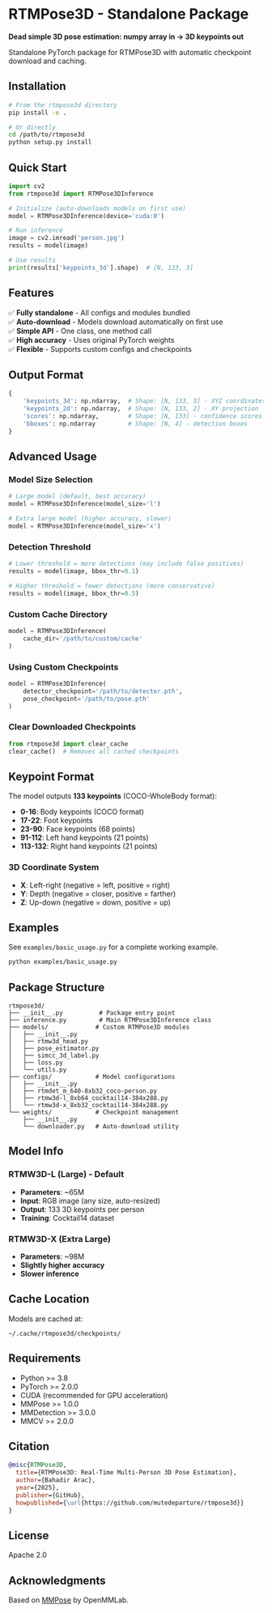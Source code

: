 # RTMPose3D - Standalone Package

**Dead simple 3D pose estimation: numpy array in → 3D keypoints out**

Standalone PyTorch package for RTMPose3D with automatic checkpoint download and caching.

## Installation

```bash
# From the rtmpose3d directory
pip install -e .

# Or directly
cd /path/to/rtmpose3d
python setup.py install
```

## Quick Start

```python
import cv2
from rtmpose3d import RTMPose3DInference

# Initialize (auto-downloads models on first use)
model = RTMPose3DInference(device='cuda:0')

# Run inference
image = cv2.imread('person.jpg')
results = model(image)

# Use results
print(results['keypoints_3d'].shape)  # [N, 133, 3]
```

## Features

✅ **Fully standalone** - All configs and modules bundled  
✅ **Auto-download** - Models download automatically on first use  
✅ **Simple API** - One class, one method call  
✅ **High accuracy** - Uses original PyTorch weights  
✅ **Flexible** - Supports custom configs and checkpoints

## Output Format

```python
{
    'keypoints_3d': np.ndarray,  # Shape: [N, 133, 3] - XYZ coordinates
    'keypoints_2d': np.ndarray,  # Shape: [N, 133, 2] - XY projection
    'scores': np.ndarray,        # Shape: [N, 133] - confidence scores
    'bboxes': np.ndarray         # Shape: [N, 4] - detection boxes
}
```

## Advanced Usage

### Model Size Selection

```python
# Large model (default, best accuracy)
model = RTMPose3DInference(model_size='l')

# Extra large model (higher accuracy, slower)
model = RTMPose3DInference(model_size='x')
```

### Detection Threshold

```python
# Lower threshold = more detections (may include false positives)
results = model(image, bbox_thr=0.1)

# Higher threshold = fewer detections (more conservative)
results = model(image, bbox_thr=0.5)
```

### Custom Cache Directory

```python
model = RTMPose3DInference(
    cache_dir='/path/to/custom/cache'
)
```

### Using Custom Checkpoints

```python
model = RTMPose3DInference(
    detector_checkpoint='/path/to/detector.pth',
    pose_checkpoint='/path/to/pose.pth'
)
```

### Clear Downloaded Checkpoints

```python
from rtmpose3d import clear_cache
clear_cache()  # Removes all cached checkpoints
```

## Keypoint Format

The model outputs **133 keypoints** (COCO-WholeBody format):

- **0-16**: Body keypoints (COCO format)
- **17-22**: Foot keypoints
- **23-90**: Face keypoints (68 points)
- **91-112**: Left hand keypoints (21 points)
- **113-132**: Right hand keypoints (21 points)

### 3D Coordinate System

- **X**: Left-right (negative = left, positive = right)
- **Y**: Depth (negative = closer, positive = farther)  
- **Z**: Up-down (negative = down, positive = up)

## Examples

See `examples/basic_usage.py` for a complete working example.

```bash
python examples/basic_usage.py
```

## Package Structure

```
rtmpose3d/
├── __init__.py          # Package entry point
├── inference.py         # Main RTMPose3DInference class
├── models/             # Custom RTMPose3D modules
│   ├── __init__.py
│   ├── rtmw3d_head.py
│   ├── pose_estimator.py
│   ├── simcc_3d_label.py
│   ├── loss.py
│   └── utils.py
├── configs/            # Model configurations
│   ├── __init__.py
│   ├── rtmdet_m_640-8xb32_coco-person.py
│   ├── rtmw3d-l_8xb64_cocktail14-384x288.py
│   └── rtmw3d-x_8xb32_cocktail14-384x288.py
└── weights/            # Checkpoint management
    ├── __init__.py
    └── downloader.py   # Auto-download utility
```

## Model Info

### RTMW3D-L (Large) - Default
- **Parameters**: ~65M
- **Input**: RGB image (any size, auto-resized)
- **Output**: 133 3D keypoints per person
- **Training**: Cocktail14 dataset

### RTMW3D-X (Extra Large)
- **Parameters**: ~98M  
- **Slightly higher accuracy**
- **Slower inference**

## Cache Location

Models are cached at:
```
~/.cache/rtmpose3d/checkpoints/
```

## Requirements

- Python >= 3.8
- PyTorch >= 2.0.0
- CUDA (recommended for GPU acceleration)
- MMPose >= 1.0.0
- MMDetection >= 3.0.0
- MMCV >= 2.0.0

## Citation

```bibtex
@misc{RTMPose3D,
  title={RTMPose3D: Real-Time Multi-Person 3D Pose Estimation},
  author={Bahadir Arac},
  year={2025},
  publisher={GitHub},
  howpublished={\url{https://github.com/mutedeparture/rtmpose3d}}
}
```

## License

Apache 2.0

## Acknowledgments

Based on [MMPose](https://github.com/open-mmlab/mmpose) by OpenMMLab.

